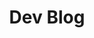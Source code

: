 ---
layout: devarchive
tagline: Archivo Artículos de tecnología
title: Dev Blog
permalink: /devarchive.html
ref: devarchive
order: 3
---